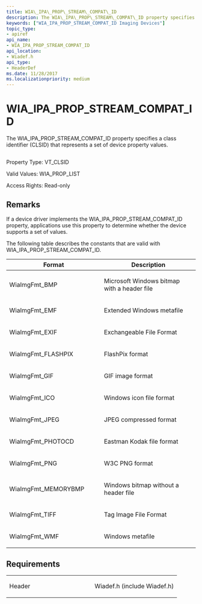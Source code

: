 ```yaml
---
title: WIA\_IPA\_PROP\_STREAM\_COMPAT\_ID
description: The WIA\_IPA\_PROP\_STREAM\_COMPAT\_ID property specifies a class identifier (CLSID) that represents a set of device property values.
keywords: ["WIA_IPA_PROP_STREAM_COMPAT_ID Imaging Devices"]
topic_type:
- apiref
api_name:
- WIA_IPA_PROP_STREAM_COMPAT_ID
api_location:
- Wiadef.h
api_type:
- HeaderDef
ms.date: 11/28/2017
ms.localizationpriority: medium
---
```


# WIA\_IPA\_PROP\_STREAM\_COMPAT\_ID


The WIA\_IPA\_PROP\_STREAM\_COMPAT\_ID property specifies a class identifier (CLSID) that represents a set of device property values.

## <span id="ddk_wia_ipa_prop_stream_compat_id_si"></span><span id="DDK_WIA_IPA_PROP_STREAM_COMPAT_ID_SI"></span>


Property Type: VT\_CLSID

Valid Values: WIA\_PROP\_LIST

Access Rights: Read-only

## Remarks

If a device driver implements the WIA\_IPA\_PROP\_STREAM\_COMPAT\_ID property, applications use this property to determine whether the device supports a set of values.

The following table describes the constants that are valid with WIA\_IPA\_PROP\_STREAM\_COMPAT\_ID.

<table>
<colgroup>
<col width="50%" />
<col width="50%" />
</colgroup>
<thead>
<tr class="header">
<th>Format</th>
<th>Description</th>
</tr>
</thead>
<tbody>
<tr class="odd">
<td><p>WiaImgFmt_BMP</p></td>
<td><p>Microsoft Windows bitmap with a header file</p></td>
</tr>
<tr class="even">
<td><p>WiaImgFmt_EMF</p></td>
<td><p>Extended Windows metafile</p></td>
</tr>
<tr class="odd">
<td><p>WiaImgFmt_EXIF</p></td>
<td><p>Exchangeable File Format</p></td>
</tr>
<tr class="even">
<td><p>WiaImgFmt_FLASHPIX</p></td>
<td><p>FlashPix format</p></td>
</tr>
<tr class="odd">
<td><p>WiaImgFmt_GIF</p></td>
<td><p>GIF image format</p></td>
</tr>
<tr class="even">
<td><p>WiaImgFmt_ICO</p></td>
<td><p>Windows icon file format</p></td>
</tr>
<tr class="odd">
<td><p>WiaImgFmt_JPEG</p></td>
<td><p>JPEG compressed format</p></td>
</tr>
<tr class="even">
<td><p>WiaImgFmt_PHOTOCD</p></td>
<td><p>Eastman Kodak file format</p></td>
</tr>
<tr class="odd">
<td><p>WiaImgFmt_PNG</p></td>
<td><p>W3C PNG format</p></td>
</tr>
<tr class="even">
<td><p>WiaImgFmt_MEMORYBMP</p></td>
<td><p>Windows bitmap without a header file</p></td>
</tr>
<tr class="odd">
<td><p>WiaImgFmt_TIFF</p></td>
<td><p>Tag Image File Format</p></td>
</tr>
<tr class="even">
<td><p>WiaImgFmt_WMF</p></td>
<td><p>Windows metafile</p></td>
</tr>
</tbody>
</table>

 

## Requirements

<table>
<colgroup>
<col width="50%" />
<col width="50%" />
</colgroup>
<tbody>
<tr class="odd">
<td><p>Header</p></td>
<td>Wiadef.h (include Wiadef.h)</td>
</tr>
</tbody>
</table>

 

 





